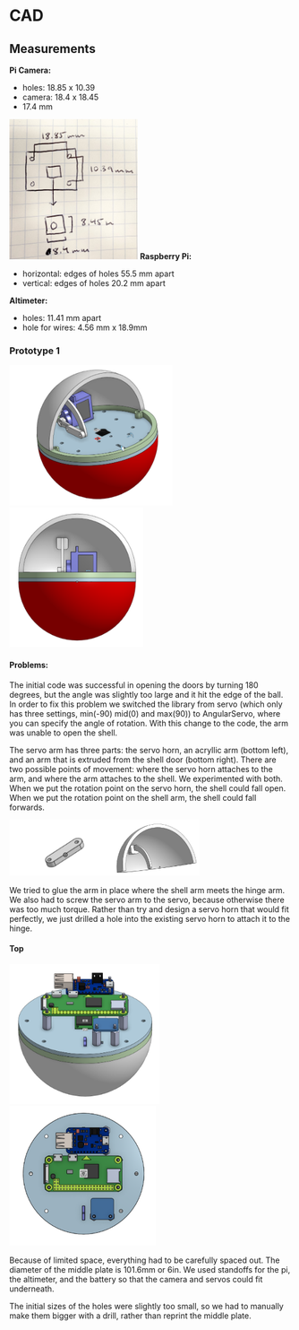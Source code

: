 # CAD

## Measurements

<b>Pi Camera:</b>

- holes: 18.85 x 10.39
- camera: 18.4 x 18.45
- 17.4 mm 
<img src="https://github.com/hnovak94/Pi_intheSky/blob/main/media/cammeasurements.png" height="250">
<b>Raspberry Pi:</b> 

- horizontal: edges of holes 55.5 mm apart
- vertical: edges of holes 20.2 mm apart 

<b>Altimeter:</b>

- holes: 11.41 mm apart 
- hole for wires: 4.56 mm x 18.9mm


### Prototype 1

<img src="https://github.com/hnovak94/Pi_intheSky/blob/main/media/p1.1.PNG" height="250"><img src="https://github.com/hnovak94/Pi_intheSky/blob/main/media/p1.2.PNG" height="250">

#### Problems:

The initial code was successful in opening the doors by turning 180 degrees, but the angle was slightly too large and it hit the edge of the ball. 
In order to fix this problem we switched the library from servo (which only has three settings, min(-90) mid(0) and max(90)) to AngularServo, where you can specify the angle of rotation. With this change to the code, the arm was unable to open the shell. 

The servo arm has three parts: the servo horn, an acryllic arm (bottom left), and an arm that is extruded from the shell door (bottom right). There are two possible points of movement: where the servo horn attaches to the arm, and where the arm attaches to the shell. We experimented with both. When we put the rotation point on the servo horn, the shell could fall open. When we put the rotation point on the shell arm, the shell could fall forwards. 

<img src="https://github.com/hnovak94/Pi_intheSky/blob/main/media/p1.3.PNG" height="100"><img src="https://github.com/hnovak94/Pi_intheSky/blob/main/media/p1.4.PNG" height="100">

We tried to glue the arm in place where the shell arm meets the hinge arm. We also had to screw the servo arm to the servo, because otherwise there was too much torque. 
Rather than try and design a servo horn that would fit perfectly, we just drilled a hole into the existing servo horn to attach it to the hinge. 

#### Top

<img src="https://github.com/hnovak94/Pi_intheSky/blob/main/media/top1.PNG" height="250"><img src="https://github.com/hnovak94/Pi_intheSky/blob/main/media/top2.PNG" height="250">

Because of limited space, everything had to be carefully spaced out. The diameter of the middle plate is 101.6mm or 6in. We used standoffs for the pi, the altimeter, and the battery so that the camera and servos could fit underneath. 

The initial sizes of the holes were slightly too small, so we had to manually make them bigger with a drill, rather than reprint the middle plate. 

